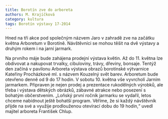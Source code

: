 ```yaml
---
title: Borotín zve do arboreta
authors: M. Krajíčková
category: kultura
tags: Borotín výstavy 17-2014
---
```


Hned na tři akce pod společným názvem Jaro v zahradě zve na začátku května Arboretum v Borotíně. Návštěvníci se mohou těšit na dvě výstavy a druhým rokem i na jarní jarmark.

Na prvního máje bude zahájena prodejní výstava květin. Až do 11. května lze obdivovat a nakupovat trvalky, cibuloviny, trávy, dřeviny, bonsaje. Tentýž den začíná v pavilonu Arboreta výstava obrazů borotínské výtvarnice Kateřiny Procházkové ml. s názvem Kouzelný svět barev. Arboretum bude otevřeno denně od 9 do 17 hodin. V sobotu 10. května vše vyvrcholí Jarním jarmarkem. Připraven je nejen prodej a prezentace rukodělných výrobků, ale třeba i výstava dětských obrázků, zábavné atrakce nebo posezení s bohatým občerstvením. „Loňský první ročník jarmarku se vydařil, letos chceme nabídnout ještě bohatší program. Věříme, že si každý návštěvník přijde na své a využije prodlouženou otevírací dobu do 19 hodin,“ uvedl majitel arboreta František Chlup.